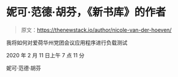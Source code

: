 # 妮可·范德·胡芬，《新书库》的作者

> 原文：<https://thenewstack.io/author/nicole-van-der-hoeven/>

我将如何对爱荷华州党团会议应用程序进行负载测试

2020 年 2 月 11 日上午 7 点 11 分

妮可·范德·胡芬